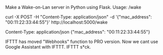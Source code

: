 Make a Wake-on-Lan server in Python using Flask.
Usage: /wake

  curl -X POST -H "Content-Type: application/json" -d '{"mac_address": "00:11:22:33:44:55"}' http://localhost:5000/wake

  Content-Type: application/json
  {"mac_address": "00:11:22:33:44:55"}

IFTTT has moved "Webhooks" function to PRO version. Now we cant use Google Assistant with IFTTT. IFTTT s*ck.
